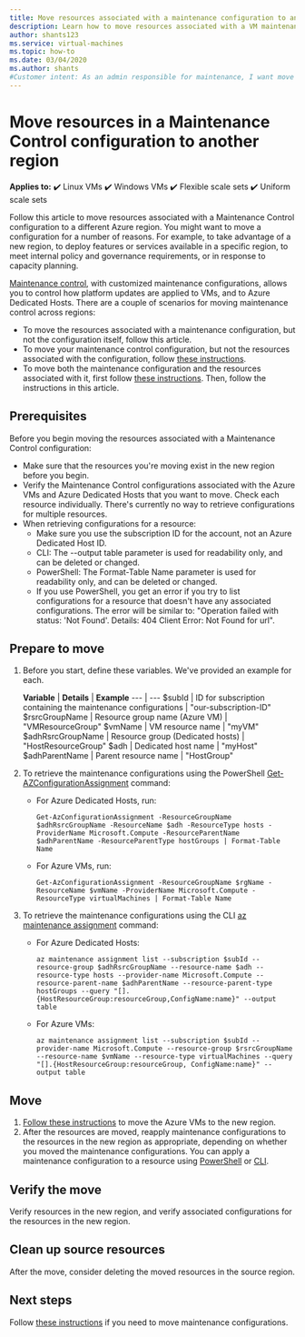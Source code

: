 ```yaml
---
title: Move resources associated with a maintenance configuration to another region
description: Learn how to move resources associated with a VM maintenance configuration to another Azure region
author: shants123
ms.service: virtual-machines
ms.topic: how-to
ms.date: 03/04/2020
ms.author: shants
#Customer intent: As an admin responsible for maintenance, I want move resources associated with a Maintenance Control configuration to another Azure region.
---
```



# Move resources in a Maintenance Control configuration to another region

**Applies to:** :heavy_check_mark: Linux VMs :heavy_check_mark: Windows VMs :heavy_check_mark: Flexible scale sets :heavy_check_mark: Uniform scale sets

Follow this article to move resources associated with a Maintenance Control configuration to a different Azure region. You might want to move a configuration for a number of reasons. For example, to take advantage of a new region, to deploy features or services available in a specific region, to meet internal policy and governance requirements, or in response to capacity planning.

[Maintenance control](maintenance-control.md), with customized maintenance configurations, allows you to control how platform updates are applied to VMs, and to Azure Dedicated Hosts. There are a couple of scenarios for moving maintenance control across regions:

- To move the resources associated with a maintenance configuration, but not the configuration itself, follow this article.
- To move your maintenance control configuration, but not the resources associated with the configuration, follow [these instructions](move-region-maintenance-configuration.md).
- To move both the maintenance configuration and the resources associated with it, first follow [these instructions](move-region-maintenance-configuration.md). Then, follow the instructions in this article.

## Prerequisites

Before you begin moving the resources associated with a Maintenance Control configuration:

- Make sure that the resources you're moving exist in the new region before you begin.
- Verify the Maintenance Control configurations associated with the Azure VMs and Azure Dedicated Hosts that you want to move. Check each resource individually. There's currently no way to retrieve configurations for multiple resources.
- When retrieving configurations for a resource:
    - Make sure you use the subscription ID for the account, not an Azure Dedicated Host ID.
    - CLI: The --output table  parameter is used for readability only, and can be deleted or changed.
    - PowerShell: The Format-Table Name parameter is used for readability only, and can be deleted or changed.
    - If you use PowerShell, you get an error if you try to list configurations for a resource that doesn't have any associated configurations. The error will be similar to: "Operation failed with status: 'Not Found'. Details: 404 Client Error: Not Found for url".

    
## Prepare to move

1. Before you start, define these variables. We've provided an example for each.

    **Variable** | **Details** | **Example**
    --- | ---
    $subId | ID for subscription containing the maintenance configurations | "our-subscription-ID"
    $rsrcGroupName | Resource group name (Azure VM) | "VMResourceGroup"
    $vmName | VM resource name |  "myVM"
    $adhRsrcGroupName |  Resource group (Dedicated hosts) | "HostResourceGroup"
    $adh | Dedicated host name | "myHost"
    $adhParentName | Parent resource name | "HostGroup"
    
2. To retrieve the maintenance configurations using the PowerShell [Get-AZConfigurationAssignment](/powershell/module/az.maintenance/get-azconfigurationassignment) command:

    - For Azure Dedicated Hosts, run:
        ```
        Get-AzConfigurationAssignment -ResourceGroupName $adhRsrcGroupName -ResourceName $adh -ResourceType hosts -ProviderName Microsoft.Compute -ResourceParentName $adhParentName -ResourceParentType hostGroups | Format-Table Name
        ```

    - For Azure VMs, run:

        ```
        Get-AzConfigurationAssignment -ResourceGroupName $rgName -ResourceName $vmName -ProviderName Microsoft.Compute -ResourceType virtualMachines | Format-Table Name
        ```
3. To retrieve the maintenance configurations using the CLI [az maintenance assignment](/cli/azure/maintenance/assignment) command:

    - For Azure Dedicated Hosts:

        ```
        az maintenance assignment list --subscription $subId --resource-group $adhRsrcGroupName --resource-name $adh --resource-type hosts --provider-name Microsoft.Compute --resource-parent-name $adhParentName --resource-parent-type hostGroups --query "[].{HostResourceGroup:resourceGroup,ConfigName:name}" --output table
        ```

    - For Azure VMs:

        ```
        az maintenance assignment list --subscription $subId --provider-name Microsoft.Compute --resource-group $rsrcGroupName --resource-name $vmName --resource-type virtualMachines --query "[].{HostResourceGroup:resourceGroup, ConfigName:name}" --output table
        ```


## Move 

1. [Follow these instructions](../site-recovery/azure-to-azure-tutorial-migrate.md?toc=/azure/virtual-machines/windows/toc.json&bc=/azure/virtual-machines/windows/breadcrumb/toc.json) to move the Azure VMs to the new region.
2. After the resources are moved, reapply maintenance configurations to the resources in the new region as appropriate, depending on whether you moved the maintenance configurations. You can apply a maintenance configuration to a resource using [PowerShell](../virtual-machines/maintenance-control-powershell.md) or [CLI](../virtual-machines/maintenance-control-cli.md).


## Verify the move

Verify resources in the new region, and verify associated configurations for the resources in the new region. 

## Clean up source resources

After the move, consider deleting the moved resources in the source region.


## Next steps

Follow [these instructions](move-region-maintenance-configuration.md) if you need to move maintenance configurations. 
